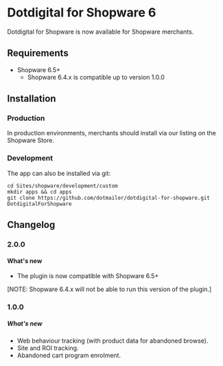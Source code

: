 # Dotdigital for Shopware 6

Dotdigital for Shopware is now available for Shopware merchants.

## Requirements
- Shopware 6.5+
    - Shopware 6.4.x is compatible up to version 1.0.0

## Installation

### Production
In production environments, merchants should install via our listing on the Shopware Store.

### Development
The app can also be installed via git:
```
cd Sites/shopware/development/custom
mkdir apps && cd apps
git clone https://github.com/dotmailer/dotdigital-for-shopware.git DotdigitalForShopware
```

## Changelog

### 2.0.0

#### What's new
- The plugin is now compatible with Shopware 6.5+

[NOTE: Shopware 6.4.x will not be able to run this version of the plugin.]

### 1.0.0

##### What's new
- Web behaviour tracking (with product data for abandoned browse).
- Site and ROI tracking.
- Abandoned cart program enrolment.
